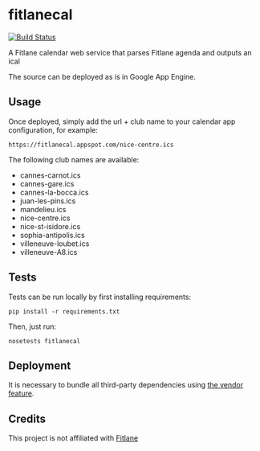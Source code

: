 # fitlanecal

[![Build Status](https://travis-ci.org/paraita/fitlanecal.png)](https://travis-ci.org/paraita/fitlanecal)

A Fitlane calendar web service that parses Fitlane agenda and outputs an ical

The source can be deployed as is in Google App Engine.

## Usage
Once deployed, simply add the url + club name to your calendar app
configuration, for example:
```
https://fitlanecal.appspot.com/nice-centre.ics
```
The following club names are available:
* cannes-carnot.ics
* cannes-gare.ics
* cannes-la-bocca.ics
* juan-les-pins.ics
* mandelieu.ics
* nice-centre.ics
* nice-st-isidore.ics
* sophia-antipolis.ics
* villeneuve-loubet.ics
* villeneuve-A8.ics


## Tests
Tests can be run locally by first installing requirements:
```
pip install -r requirements.txt
```
Then, just run:
```
nosetests fitlanecal
```

## Deployment
It is necessary to bundle all third-party dependencies using [the vendor feature](https://cloud.google.com/appengine/docs/python/tools/libraries27).

## Credits
This project is not affiliated with [Fitlane](http://www.fitlane.com/fr/)
